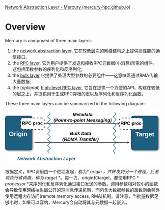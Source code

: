 [Network Abstraction Layer - Mercury (mercury-hpc.github.io)](https://mercury-hpc.github.io/user/na/)

# Overview

Mercury is composed of three main layers:

1. the [network abstraction layer](https://mercury-hpc.github.io/user/na/), 它在较低层次的网络结构之上提供高性能的通信接口。
2. the [RPC layer](https://mercury-hpc.github.io/user/hg/), 它为用户提供了发送和接收RPC元数据(小消息)所需的组件。这包括函数参数的序列化和反序列化;
3. the [bulk layer](https://mercury-hpc.github.io/user/hg_bulk/),它提供了处理大型参数的必要组件——这意味着通过RMA传输大量数据;
4. the (*optional*) [high-level RPC layer](https://mercury-hpc.github.io/user/hg_macros/), 它旨在提供一个方便的API，构建在较低的层之上，并提供用于生成RPC存根的宏以及序列化和反序列化函数。

These three main layers can be summarized in the following diagram:

![Overview](assets/overview.svg+xml)

根据定义，RPC调用由一个进程发起，称为* *origin* *，并转发到另一个进程，后者将执行该调用，称为* *target* *。每一方，origin和target，都使用RPC * *processor* *来序列化和反序列化通过接口发送的参数。调用参数相对较小的函数会导致使用网络抽象层公开的短消息传递机制，而包含大数据参数的函数则会额外使用远程内存访问(remote memory access, RMA)机制。请注意，当批量数据足够小时，如果可以容纳，Mercury会自动将其与元数据一起嵌入。